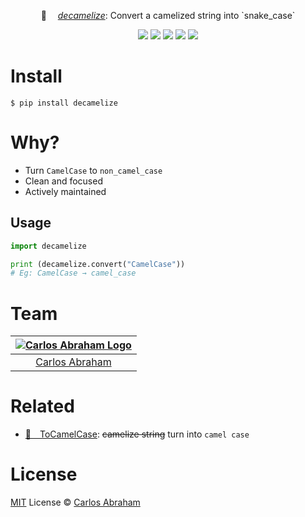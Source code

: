 
<p align="center">
	🐍  <i><a href="https://pypi.org/project/decamelize">decamelize</a></i>: Convert a camelized string into `snake_case`
</p>

<p align="center">
	<a href="https://github.com/abranhe"><img src="https://abranhe.com/badge.svg"></a>
	<a href="https://cash.me/$abranhe"><img src="https://cdn.abraham.gq/badges/cash-me.svg"></a>
	<a href="https://www.patreon.com/abranhe"><img src="https://cdn.abraham.gq/badges/patreon.svg" /></a>
	<a href="https://github.com/abranhe/decamelize/blob/master/LICENSE"><img src="https://img.shields.io/github/license/abranhe/decamelize.svg" /></a>
  <a href="https://travis-ci.org/abranhe/decamelize"><img src="https://img.shields.io/travis/abranhe/decamelize.svg?logo=travis" /></a>
</p>



# Install

```
$ pip install decamelize
```

# Why?

- Turn `CamelCase` to `non_camel_case`
- Clean and focused
- Actively maintained

## Usage

```py
import decamelize

print (decamelize.convert("CamelCase"))
# Eg: CamelCase → camel_case
```

# Team

|[![Carlos Abraham Logo](https://avatars3.githubusercontent.com/u/21347264?s=50&v=4)](https://19cah.com)|
| :-: |
| [Carlos Abraham](https://github.com/abranhe) |

# Related

- [🐫 ToCamelCase](https://github.com/abranhe/tocamelcase): ~~camelize string~~  turn into `camel case`

# License

[MIT](https://github.com/abranhe/decamelize/blob/master/LICENSE) License © [Carlos Abraham](https://github.com/decamelize/tocamelcase)
